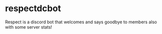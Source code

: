 # respectdcbot
Respect is a discord bot that welcomes and says goodbye to members also with some server stats!
